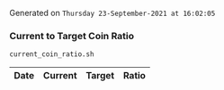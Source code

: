 Generated on `Thursday 23-September-2021 at 16:02:05`

### Current to Target Coin Ratio
`current_coin_ratio.sh`

Date|Current|Target|Ratio
---|---|---|---
